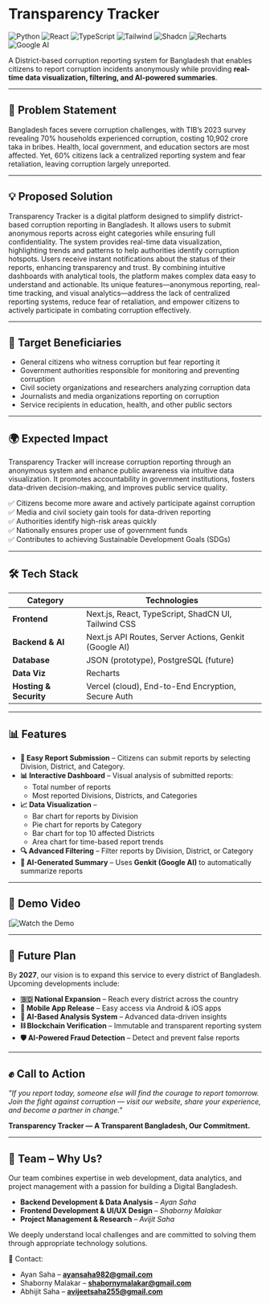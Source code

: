 # Transparency Tracker

![Python](https://img.shields.io/badge/Next.js-000000?style=for-the-badge&logo=nextdotjs&logoColor=white)
![React](https://img.shields.io/badge/React-61DAFB?style=for-the-badge&logo=react&logoColor=black)
![TypeScript](https://img.shields.io/badge/TypeScript-3178C6?style=for-the-badge&logo=typescript&logoColor=white)
![Tailwind](https://img.shields.io/badge/Tailwind_CSS-38B2AC?style=for-the-badge&logo=tailwind-css&logoColor=white)
![Shadcn](https://img.shields.io/badge/ShadCN_UI-6E59A5?style=for-the-badge&logo=radix-ui&logoColor=white)
![Recharts](https://img.shields.io/badge/Recharts-FF6F00?style=for-the-badge&logo=recharts&logoColor=white)
![Google AI](https://img.shields.io/badge/Genkit_AI-4285F4?style=for-the-badge&logo=google&logoColor=white)

A District-based corruption reporting system for Bangladesh that enables citizens to report corruption incidents anonymously while providing **real-time data visualization, filtering, and AI-powered summaries**.

---

## 🚨 Problem Statement
Bangladesh faces severe corruption challenges, with TIB’s 2023 survey revealing 70% households experienced corruption, costing 10,902 crore taka in bribes. Health, local government, and education sectors are most affected. Yet, 60% citizens lack a centralized reporting system and fear retaliation, leaving corruption largely unreported.

---

## 💡 Proposed Solution
Transparency Tracker is a digital platform designed to simplify district-based corruption reporting in Bangladesh. It allows users to submit anonymous reports across eight categories while ensuring full confidentiality. The system provides real-time data visualization, highlighting trends and patterns to help authorities identify corruption hotspots. Users receive instant notifications about the status of their reports, enhancing transparency and trust. By combining intuitive dashboards with analytical tools, the platform makes complex data easy to understand and actionable. Its unique features—anonymous reporting, real-time tracking, and visual analytics—address the lack of centralized reporting systems, reduce fear of retaliation, and empower citizens to actively participate in combating corruption effectively.

---

## 🎯 Target Beneficiaries
- General citizens who witness corruption but fear reporting it  
- Government authorities responsible for monitoring and preventing corruption  
- Civil society organizations and researchers analyzing corruption data  
- Journalists and media organizations reporting on corruption  
- Service recipients in education, health, and other public sectors  

---

## 🌍 Expected Impact
Transparency Tracker will increase corruption reporting through an anonymous system and enhance public awareness via intuitive data visualization. It promotes accountability in government institutions, fosters data-driven decision-making, and improves public service quality.  

✅ Citizens become more aware and actively participate against corruption  
✅ Media and civil society gain tools for data-driven reporting  
✅ Authorities identify high-risk areas quickly  
✅ Nationally ensures proper use of government funds  
✅ Contributes to achieving Sustainable Development Goals (SDGs)  

---

## 🛠️ Tech Stack

| **Category**       | **Technologies** |
|---------------------|------------------|
| **Frontend**        | Next.js, React, TypeScript, ShadCN UI, Tailwind CSS |
| **Backend & AI**    | Next.js API Routes, Server Actions, Genkit (Google AI) |
| **Database**        | JSON (prototype), PostgreSQL (future) |
| **Data Viz**        | Recharts |
| **Hosting & Security** | Vercel (cloud), End-to-End Encryption, Secure Auth |

---

## 📊 Features

- **📝 Easy Report Submission** – Citizens can submit reports by selecting Division, District, and Category.  
- **📊 Interactive Dashboard** – Visual analysis of submitted reports:  
  - Total number of reports  
  - Most reported Divisions, Districts, and Categories  
- **📈 Data Visualization** –  
  - Bar chart for reports by Division  
  - Pie chart for reports by Category  
  - Bar chart for top 10 affected Districts  
  - Area chart for time-based report trends  
- **🔍 Advanced Filtering** – Filter reports by Division, District, or Category  
- **🤖 AI-Generated Summary** – Uses **Genkit (Google AI)** to automatically summarize reports   

---

## 🎥 Demo Video
[![Watch the Demo](https://youtu.be/C9evZmLioP8?si=DAVoTBhNYMLf5vJZ)  

---

## 🔮 Future Plan
By **2027**, our vision is to expand this service to every district of Bangladesh. Upcoming developments include:  

- **🇧🇩 National Expansion** – Reach every district across the country  
- **📱 Mobile App Release** – Easy access via Android & iOS apps  
- **🤖 AI-Based Analysis System** – Advanced data-driven insights  
- **⛓️ Blockchain Verification** – Immutable and transparent reporting system  
- **🛡️ AI-Powered Fraud Detection** – Detect and prevent false reports  

---

## ✊ Call to Action
*"If you report today, someone else will find the courage to report tomorrow.  
Join the fight against corruption — visit our website, share your experience, and become a partner in change."*  

**Transparency Tracker — A Transparent Bangladesh, Our Commitment.**  

---

## 👥 Team – Why Us?
Our team combines expertise in web development, data analytics, and project management with a passion for building a Digital Bangladesh.  

- **Backend Development & Data Analysis** – *Ayan Saha*  
- **Frontend Development & UI/UX Design** – *Shaborny Malakar*  
- **Project Management & Research** – *Avijit Saha*  

We deeply understand local challenges and are committed to solving them through appropriate technology solutions.  

📩 Contact:  
- Ayan Saha – **ayansaha982@gmail.com**  
- Shaborny Malakar – **shabornymalakar@gmail.com**  
- Abhijit Saha – **avijeetsaha255@gmail.com**  
